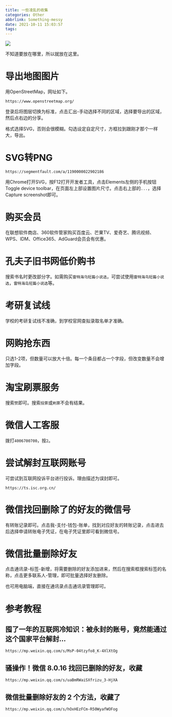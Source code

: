 ```yaml
---
title: 一些凌乱的收集
categories: Other
abbrlink: Something-messy
date: 2021-10-11 15:03:57
tags:
---
```


![](topic.jpg)

不知道要放在哪里，所以就放在这里。

<!-- more -->

# 导出地图图片

用OpenStreetMap，网址如下。

```
https://www.openstreetmap.org/
```

登录后将图层切换为标准，点击汇出-手动选择不同的区域，选择要导出的区域，然后点右边的分享。

格式选择SVG，否则会很模糊。勾选设定自定尺寸，方框拉到跟刚才那个一样大，导出。

# SVG转PNG

```
https://segmentfault.com/a/1190000022902186
```

用Chrome打开SVG，按F12打开开发者工具，点击Elements左侧的手机按钮Toggle device toolbar，在页面左上部设置图片尺寸。点击右上部的`...`，选择Capture screenshot即可。

# 购买会员

在联想软件商店、360软件管家购买百度云、芒果TV、爱奇艺、腾讯视频、WPS、IDM、Office365、AdGuard会员会有优惠。

# 孔夫子旧书网低价购书

搜索书名时更改部分字。如需购买`雷特海乌短篇小说选`，可尝试使用`雷特海鸟短篇小说选`，`雷特海岛短篇小说选`等。

# 考研复试线

学校的考研复试线不准确，到学校官网查拟录取名单才准确。

# 网购抢东西

只选1-2项，但数量可以放大十倍。每一个条目都占一个字段，但改变数量不会增加字段。

# 淘宝刷票服务

搜索`赞`即可。搜索`投票`或`刷票`不会有结果。

# 微信人工客服

拨打`4006700700`，按`2`。

# 尝试解封互联网账号

可尝试到互联网投诉平台进行投诉。理由描述为误封即可。

```
https://ts.isc.org.cn/
```

# 微信找回删除了的好友的微信号

有转账记录即可。点击我-支付-钱包-账单，找到对应好友的转账记录，点击进去后选择申请转账电子凭证，在电子凭证里即可看到微信号。

# 微信批量删除好友

点击通讯录-标签-新增，将需要删除的好友添加进来，然后在搜索框搜索标签的名称，点击更多联系人-管理，即可批量选择好友删除。

也可用电脑端，直接在通讯录点击通讯录管理即可。

# 参考教程

## 囤了一年的互联网冷知识：被永封的账号，竟然能通过这个国家平台解封...

```
https://mp.weixin.qq.com/s/MsP-04tzyfo8_K-4XlXtOg
```

## 骚操作！微信 8.0.16 找回已删除的好友，收藏

```
https://mp.weixin.qq.com/s/uaBmRWaiSXfrizu_3-HjXA
```

## 微信批量删除好友的 2 个方法，收藏了

```
https://mp.weixin.qq.com/s/hOxHEzFCm-R50WyafWOFog
```
